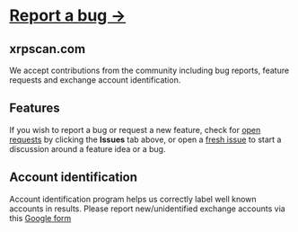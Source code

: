 # [Report a bug →](https://github.com/xrpscan/xrpscan.com/issues/new)

## xrpscan.com
We accept contributions from the community including bug reports, feature requests and exchange account identification.

## Features
If you wish to report a bug or request a new feature, check for [open requests](https://github.com/xrpscan/xrpscan.com/issues) by clicking the **Issues** tab above, or open a [fresh issue](https://github.com/xrpscan/xrpscan.com/issues/new/choose) to start a discussion around a feature idea or a bug.

## Account identification
Account identification program helps us correctly label well known accounts in results. Please report new/unidentified exchange accounts via this [Google form](https://docs.google.com/forms/d/e/1FAIpQLSexZkEn9A6rOcfxFDYIIB-Dp5hgE4z0qsmmNeiEkk6s2b2paQ/viewform)
